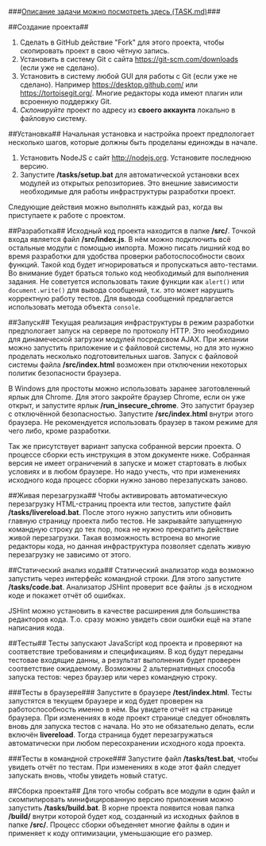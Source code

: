 
###[Описание задачи можно посмотреть здесь (TASK.md)](TASK.md)###

##Создание проекта##
1. Сделать в GitHub действие "Fork" для этого проекта, чтобы скопировать проект в свою чётную запись.
2. Установить в систему Git с сайта https://git-scm.com/downloads (если уже не сделано).
3. Установить в систему любой GUI для работы с Git (если уже не сделано). Например https://desktop.github.com/ или https://tortoisegit.org/. Многие редакторы кода имеют плагин или всроенную поддержку Git.
4. *Склонируйте* проект по адресу из **своего аккаунта** локально в файловую систему. 

##Установка##
Начальная установка и настройка проект предпологает несколько шагов, которые должны быть проделаны единожды в начале.
1. Установить NodeJS с сайт http://nodejs.org. Установите последнюю версию.
2. Запустите **/tasks/setup.bat** для автоматической установки всех модулей из открытых репозиториев. Это внешние зависимости необходимые для работы инфраструктуры разработки проект.

Следующие действия можно выполнять каждый раз, когда вы приступаете к работе с проектом.

##Разработка##
Исходный код проекта находится в папке **/src/**. Точкой входа является файл **/src/index.js**. В нём можно подключить всё остальные модули с помощью импорта. 
Можно писать лишний код во время разработки для удобства проверки работоспособности своих функций. Такой код будет игнорироваться и пропускаться авто-тестами. Во внимание будет браться только код необходимый для выполнения задания. Не советуется использовать такие функции как `alert()` или `document.write()` для вывода сообщений, т.к. это может нарушить корректную работу тестов. Для вывода сообщений предлагается использовать метода объекта `console`.

##Запуск##
Текущая реализация инфраструктуры в режим разработки предпологает запуск на сервере по протоколу HTTP. Это необходимо для динамеческой загрузки модулей посредсвом AJAX. При желании можно запустить приложение и с файловой системы, но для это нужно проделать несколько подготовительных шагов. Запуск с файловой системы файла **/src/index.html** возможен при отключении некоторых политик безопасности браузера. 

В Windows для простоты можно использовать заранее заготовленный ярлык для Chrome. Для этого закройте браузер Chrome, если он уже открыт, и запустите ярлык **/run_insecure_chrome**. Это запустит браузер с отключённой безопасностью. Запустите **/src/index.html** внутри этого браузера. Не рекомендуется использовать браузер в таком режиме для чего либо, кроме разработки.

Так же присутствует вариант запуска собранной версии проекта. О процессе сборки есть инструкция в этом документе ниже. Собранная версия не имеет ограничений в запуске и может стартовать в любых условиях и в любом браузере. Но надо учесть, что при изменениях исходного кода процесс сборки нужно заново перезапускать заново.

##Живая перезагрузка##
Чтобы активировать автоматическую перезагрузку HTML-страниц проекта или тестов, запустите файл **/tasks/livereload.bat**. После этого нужно запустить или обновить главную страницу проекта либо тестов. Не закрывайте запущенную командную строку до тех пор, пока не нужно прекратить действие живой перезагрузки. 
Такая возможность встроена во многие редакторы кода, но данная инфраструктура позволяет сделать живую перезагрузку не зависимо от этого.

##Статический анализ кода##
Статический анализатор кода возможно запустить через интерфейс командной строки. Для этого запустите **/tasks/code.bat**. Анализатор JSHint проверит все файлы .js в исходном коде и покажет отчёт об ошибках.

JSHint можно установить в качестве расширения для большинства редакторов кода. Т.о. сразу можно увидеть свои ошибки ещё на этапе написания кода.

##Тесты##
Тесты запускают JavaScript код проекта и проверяют на соответствие требованиям и спецификациям. В код будут переданы тестовае входящие данны, а результат выполнения будет проверен соответствие ожидаемому. Возможны 2 альтернативных способа запуска тестов: через браузер или через командную строку.

###Тесты в браузере###
Запустите в браузере **/test/index.html**. Тесты запустятся в текущем браузере и код будет проверен на работоспособность именно в нём. Вы увидете отчёт на странице браузера. При изменениях в коде проект странице следует обновлять вновь для запуска тестов с начала. Но это не обязательно делать, если включён **livereload**. Тогда страница будет перезагружаться автоматически при любом пересохранении исходного кода проекта.

###Тесты в командной строке###
Запустите файл **/tasks/test.bat**, чтобы увидеть отчёт по тестам. При изменениях в коде этот файл следует запускать вновь, чтобы увидеть новый статус.

##Сборка проекта##
Для того чтобы собрать все модули в один файл и скомпилировать минифицированную версию приложения можно запустить **/tasks/build.bat**. В корне проекта появится новая папка **/build/** внутри которой будет код, созданный из исходных файлов в папке **/src/**. Процесс сборки объеденяет многие файлы в один и применяет к коду оптимизации, уменьшающие его размер.